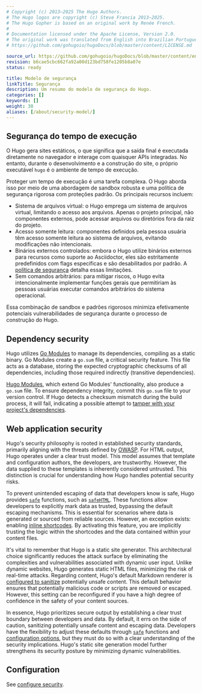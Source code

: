 ```yaml
---
# Copyright (c) 2013–2025 The Hugo Authors.
# The Hugo logos are copyright (c) Steve Francia 2013–2025.
# The Hugo Gopher is based on an original work by Renée French.
#
# Documentation licensed under the Apache License, Version 2.0.
# The original work was translated from English into Brazilian Portuguese.
# https://github.com/gohugoio/hugoDocs/blob/master/content/LICENSE.md

source_url: https://github.com/gohugoio/hugoDocs/blob/master/content/en/about/security.md
revision: b6cae5cbc662fa92a00d123bd758fe1205b8a07e
status: ready

title: Modelo de segurança
linkTitle: Segurança
description: Um resumo do modelo de segurança do Hugo.
categories: []
keywords: []
weight: 30
aliases: [/about/security-model/]
---
```


## Segurança do tempo de execução

O Hugo gera sites estáticos, o que significa que a saída final é executada
diretamente no navegador e interage com quaisquer APIs integradas.
No entanto, durante o desenvolvimento e a construção do site, o próprio
executável `hugo` é o ambiente de tempo de execução.

Proteger um tempo de execução é uma tarefa complexa.
O Hugo aborda isso por meio de uma abordagem de sandbox robusta e uma política
de segurança rigorosa com proteções padrão.
Os principais recursos incluem:

- Sistema de arquivos virtual: o Hugo emprega um sistema de arquivos virtual,
  limitando o acesso aos arquivos.
  Apenas o projeto principal, não componentes externos, pode acessar arquivos ou
  diretórios fora da raiz do projeto.
- Acesso somente leitura: componentes definidos pela pessoa usuária têm acesso
  somente leitura ao sistema de arquivos, evitando modificações não
  intencionais.
- Binários externos controlados: embora o Hugo utilize binários externos para
  recursos como suporte ao Asciidoctor, eles são estritamente predefinidos com
  flags específicas e são desabilitados por padrão.
  A [política de segurança] detalha essas limitações.
- Sem comandos arbitrários: para mitigar riscos, o Hugo evita intencionalmente
  implementar funções gerais que permitiriam às pessoas usuárias executar
  comandos arbitrários do sistema operacional.

Essa combinação de sandbox e padrões rigorosos minimiza efetivamente potenciais
vulnerabilidades de segurança durante o processo de construção do Hugo.

[política de segurança]: /configuration/security/

## Dependency security

Hugo utilizes [Go Modules] to manage its dependencies, compiling as a static binary. Go Modules create a `go.sum` file, a critical security feature. This file acts as a database, storing the expected cryptographic checksums of all dependencies, including those required indirectly (transitive dependencies).

[Hugo Modules], which extend Go Modules' functionality, also produce a `go.sum` file. To ensure dependency integrity, commit this `go.sum` file to your version control. If Hugo detects a checksum mismatch during the build process, it will fail, indicating a possible attempt to [tamper with your project's dependencies].

[Go Modules]: https://go.dev/wiki/Modules#modules
[Hugo Modules]: /hugo-modules/
[tamper with your project's dependencies]: https://julienrenaux.fr/2019/12/20/github-actions-security-risk/

## Web application security

Hugo's security philosophy is rooted in established security standards, primarily aligning with the threats defined by [OWASP]. For HTML output, Hugo operates under a clear trust model. This model assumes that template and configuration authors, the developers, are trustworthy. However, the data supplied to these templates is inherently considered untrusted. This distinction is crucial for understanding how Hugo handles potential security risks.

[OWASP]: https://en.wikipedia.org/wiki/OWASP

To prevent unintended escaping of data that developers know is safe, Hugo provides  [`safe`] functions, such as [`safeHTML`]. These functions allow developers to explicitly mark data as trusted, bypassing the default escaping mechanisms. This is essential for scenarios where data is generated or sourced from reliable sources. However, an exception exists: enabling [inline shortcodes]. By activating this feature, you are implicitly trusting the logic within the shortcodes and the data contained within your content files.

[`safeHTML`]: /functions/safe/html/
[inline shortcodes]: /content-management/shortcodes/#inline

It's vital to remember that Hugo is a static site generator. This architectural choice significantly reduces the attack surface by eliminating the complexities and vulnerabilities associated with dynamic user input. Unlike dynamic websites, Hugo generates static HTML files, minimizing the risk of real-time attacks. Regarding content, Hugo's default Markdown renderer is [configured to sanitize] potentially unsafe content. This default behavior ensures that potentially malicious code or scripts are removed or escaped. However, this setting can be reconfigured if you have a high degree of confidence in the safety of your content sources.

[configured to sanitize]: /configuration/markup/#rendererunsafe

In essence, Hugo prioritizes secure output by establishing a clear trust boundary between developers and data. By default, it errs on the side of caution, sanitizing potentially unsafe content and escaping data. Developers have the flexibility to adjust these defaults through [`safe`] functions and [configuration options], but they must do so with a clear understanding of the security implications. Hugo's static site generation model further strengthens its security posture by minimizing dynamic vulnerabilities.

[`safe`]: /functions/safe
[configuration options]: /configuration/security

## Configuration

See [configure security](/configuration/security/).
